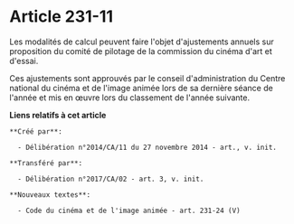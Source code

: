 # Article 231-11

Les modalités de calcul peuvent faire l'objet d'ajustements annuels sur proposition du comité de pilotage de la commission du
cinéma d'art et d'essai. 

Ces ajustements sont approuvés par le conseil d'administration du Centre national du cinéma et de l'image animée lors de sa
dernière séance de l'année et mis en œuvre lors du classement de l'année suivante.

**Liens relatifs à cet article**

	**Créé par**:

	  - Délibération n°2014/CA/11 du 27 novembre 2014 - art., v. init.

	**Transféré par**:

	  - Délibération n°2017/CA/02 - art. 3, v. init.

	**Nouveaux textes**:

	  - Code du cinéma et de l'image animée - art. 231-24 (V)
